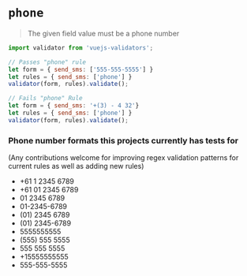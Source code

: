 # `phone`

> The given field value must be a phone number

```js bash
import validator from 'vuejs-validators';

// Passes "phone" rule
let form = { send_sms: ['555-555-5555'] }
let rules = { send_sms: ['phone'] }
validator(form, rules).validate();

// Fails "phone" Rule
let form = { send_sms: '+(3) - 4 32'}
let rules = { send_sms: ['phone'] }
validator(form, rules).validate();
```

### Phone number formats this projects currently has tests for
(Any contributions welcome for improving regex validation patterns for current rules as well as adding new rules)
- +61 1 2345 6789
- +61 01 2345 6789
- 01 2345 6789
- 01-2345-6789
- (01) 2345 6789
- (01) 2345-6789
- 5555555555
- (555) 555 5555
- 555 555 5555
- +15555555555
- 555-555-5555
